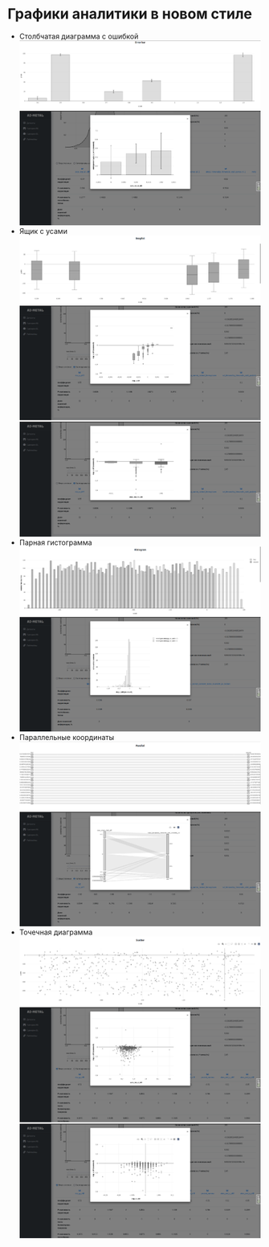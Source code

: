 # Графики аналитики в новом стиле

- Столбчатая диаграмма с ошибкой
![only_error_bar.png](../pictures/only_error_bar.png)
![aim_error_bar.png](../pictures/aim_error_bar.png)
- Ящик с усами
![only_boxplot.png](../pictures/only_boxplot.png)
![aim_boxplot_1.png](../pictures/aim_boxplot_1.png)
![aim_boxplot_2.png](../pictures/aim_boxplot_2.png)
- Парная гистограмма
![only_hist.png](../pictures/only_hist.png)
![aim_hist.png](../pictures/aim_hist.png)
- Параллельные координаты
![only_parallel.png](../pictures/only_parallel.png)
![aim_parallel.png](../pictures/aim_parallel.png)
- Точечная диаграмма
![only_scatter.png](../pictures/only_scatter.png)
![aim_scatter_1.png](../pictures/aim_scatter_1.png)
![aim_scatter_2.png](../pictures/aim_scatter_2.png)
